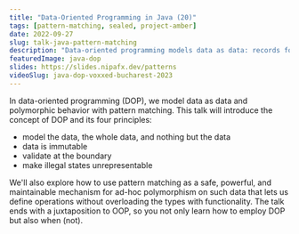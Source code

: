 ```yaml
---
title: "Data-Oriented Programming in Java (20)"
tags: [pattern-matching, sealed, project-amber]
date: 2022-09-27
slug: talk-java-pattern-matching
description: "Data-oriented programming models data as data: records for entities and sealed types for alternatives. Combined with pattern matching we can define operations on the data without overloading it with functionality."
featuredImage: java-dop
slides: https://slides.nipafx.dev/patterns
videoSlug: java-dop-voxxed-bucharest-2023
---
```


In data-oriented programming (DOP), we model data as data and polymorphic behavior with pattern matching.
This talk will introduce the concept of DOP and its four principles:

* model the data, the whole data, and nothing but the data
* data is immutable
* validate at the boundary
* make illegal states unrepresentable

We'll also explore how to use pattern matching as a safe, powerful, and maintainable mechanism for ad-hoc polymorphism on such data that lets us define operations without overloading the types with functionality.
The talk ends with a juxtaposition to OOP, so you not only learn how to employ DOP but also when (not).

<!--
Java hat Probleme! Langatmig, umständlich, keine Ausdrucksstärke und kein Spaß.
(Zumindest sagt das die Jugend von heute.)

Spaß beiseite (und den Wunsch nach Syntax Sugar ebenfalls), Java hat in der Tat einige beständige Schwächen und Project Amber wurde ins Leben gerufen, um sie anzugehen.
Nicht als einzelne Lösung für ein klar umrissenes Problem sondern als SolutionFactory, als Fabrik, die stetig und sorgfältig Lösungen produziert:

* Textblöcke und Interpolation, um Strings mächtiger zu machen
* Pattern Patching, Records und Sealed Types, um gegen die Klobigkeit im Umgang mit Daten vorzugehen
* `var`, Records und Destrulturierung, um die Redundanz in Variablen- und Typdeklarationen zuu reduzieren
* ein vereinfachtes Startprotokoll, um Anfängern einen leichteren Einstieg in Java zu ermöglichen

Wir schauen uns diese Features einzeln und im Zusammenspiel an und erkunden wie sie Java ausdrucksstärker, prägnanter und lesbarer machen.
Nach diesem Talk weißt du wie Project Amber die Evolution der Sprache vorantreibt.
-->
